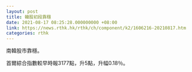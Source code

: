 ```yaml
---
layout: post
title: 韓股初段靠穩
date: 2021-08-17 08:25:28.000000000 +08:00
link: https://news.rthk.hk/rthk/ch/component/k2/1606216-20210817.htm
categories: rthk
---
```


南韓股市靠穩。

首爾綜合指數較早時報3177點，升5點，升幅0.18％。
